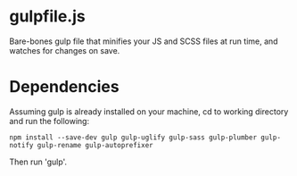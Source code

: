 # gulpfile.js

Bare-bones gulp file that minifies your JS and SCSS files at run time, and watches for changes on save. 

# Dependencies 

Assuming gulp is already installed on your machine, cd to working directory and run the following:

<pre>
<code>npm install --save-dev gulp gulp-uglify gulp-sass gulp-plumber gulp-notify gulp-rename gulp-autoprefixer</code>
</pre>

Then run 'gulp'.
